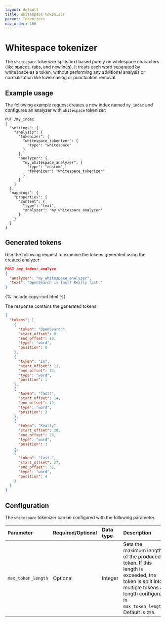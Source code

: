 ```yaml
---
layout: default
title: Whitespace tokenizer
parent: Tokenizers
nav_order: 160
---
```


# Whitespace tokenizer

The `whitespace` tokenizer splits text based purely on whitespace characters (like spaces, tabs, and newlines). It treats each word separated by whitespace as a token, without performing any additional analysis or normalization like lowercasing or punctuation removal.

## Example usage

The following example request creates a new index named `my_index` and configures an analyzer with `whitespace` tokenizer:

```
PUT /my_index
{
  "settings": {
    "analysis": {
      "tokenizer": {
        "whitespace_tokenizer": {
          "type": "whitespace"
        }
      },
      "analyzer": {
        "my_whitespace_analyzer": {
          "type": "custom",
          "tokenizer": "whitespace_tokenizer"
        }
      }
    }
  },
  "mappings": {
    "properties": {
      "content": {
        "type": "text",
        "analyzer": "my_whitespace_analyzer"
      }
    }
  }
}
```

## Generated tokens

Use the following request to examine the tokens generated using the created analyzer:

```json
POST /my_index/_analyze
{
  "analyzer": "my_whitespace_analyzer",
  "text": "OpenSearch is fast! Really fast."
}
```
{% include copy-curl.html %}

The response contains the generated tokens:

```json
{
  "tokens": [
    {
      "token": "OpenSearch",
      "start_offset": 0,
      "end_offset": 10,
      "type": "word",
      "position": 0
    },
    {
      "token": "is",
      "start_offset": 11,
      "end_offset": 13,
      "type": "word",
      "position": 1
    },
    {
      "token": "fast!",
      "start_offset": 14,
      "end_offset": 19,
      "type": "word",
      "position": 2
    },
    {
      "token": "Really",
      "start_offset": 20,
      "end_offset": 26,
      "type": "word",
      "position": 3
    },
    {
      "token": "fast.",
      "start_offset": 27,
      "end_offset": 32,
      "type": "word",
      "position": 4
    }
  ]
}
```

## Configuration

The `whitespace` tokenizer can be configured with the following parameter.

Parameter | Required/Optional | Data type | Description
:--- | :--- | :--- | :--- 
`max_token_length` | Optional | Integer |  Sets the maximum length of the produced token. If this length is exceeded, the token is split into multiple tokens at length configured in `max_token_length`. Default is `255`.

